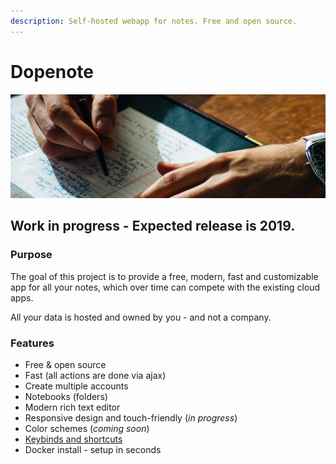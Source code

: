 ```yaml
---
description: Self-hosted webapp for notes. Free and open source.
---
```


# Dopenote

![](.gitbook/assets/dopenote.png)

## Work in progress - Expected release is 2019.

### Purpose

The goal of this project is to provide a free, modern, fast and customizable app for all your notes, which over time can compete with the existing cloud apps.

All your data is hosted and owned by you - and not a company.

### Features

* Free & open source
* Fast \(all actions are done via ajax\)
* Create multiple accounts
* Notebooks \(folders\)
* Modern rich text editor
* Responsive design and touch-friendly \(_in progress_\)
* Color schemes \(_coming soon_\)
* [Keybinds and shortcuts](keybinds-and-shortcuts.md)
* Docker install - setup in seconds

